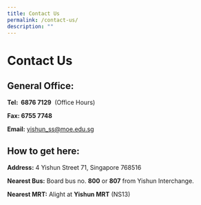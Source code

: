 ```yaml
---
title: Contact Us
permalink: /contact-us/
description: ""
---
```



Contact Us
==========


General Office:
----------------

**Tel:  6876 7129**  (Office Hours)

**Fax: 6755 7748**


**Email:**
[yishun_ss@moe.edu.sg](mailto:yishun_ss@moe.edu.sg)

  

How to get here:
----------------

**Address:** 4 Yishun Street 71, Singapore 768516

  

**Nearest Bus:** Board bus no. **800** or **807** from Yishun Interchange.

  

**Nearest MRT:** Alight at **Yishun MRT** (NS13)